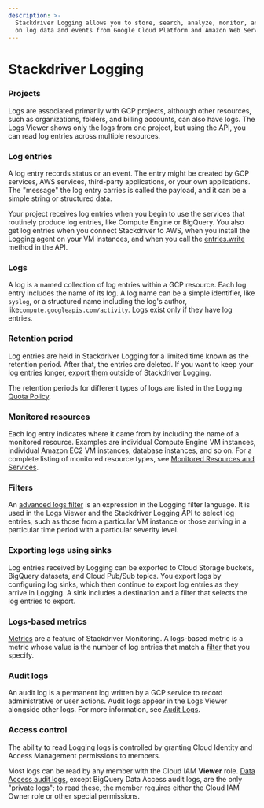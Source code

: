 ```yaml
---
description: >-
  Stackdriver Logging allows you to store, search, analyze, monitor, and alert
  on log data and events from Google Cloud Platform and Amazon Web Services.
---
```


# Stackdriver Logging

### Projects <a id="projects"></a>

Logs are associated primarily with GCP projects, although other resources, such as organizations, folders, and billing accounts, can also have logs. The Logs Viewer shows only the logs from one project, but using the API, you can read log entries across multiple resources.

### Log entries <a id="log_entries"></a>

A log entry records status or an event. The entry might be created by GCP services, AWS services, third-party applications, or your own applications. The "message" the log entry carries is called the payload, and it can be a simple string or structured data.

Your project receives log entries when you begin to use the services that routinely produce log entries, like Compute Engine or BigQuery. You also get log entries when you connect Stackdriver to AWS, when you install the Logging agent on your VM instances, and when you call the [entries.write](https://cloud.google.com/logging/docs/api/reference/rest/v2/entries/write) method in the API.

### Logs <a id="logs"></a>

A log is a named collection of log entries within a GCP resource. Each log entry includes the name of its log. A log name can be a simple identifier, like `syslog`, or a structured name including the log's author, like`compute.googleapis.com/activity`. Logs exist only if they have log entries.

### Retention period <a id="retention_period"></a>

Log entries are held in Stackdriver Logging for a limited time known as the retention period. After that, the entries are deleted. If you want to keep your log entries longer, [export them](https://cloud.google.com/logging/docs/basic-concepts#sinks) outside of Stackdriver Logging.

The retention periods for different types of logs are listed in the Logging [Quota Policy](https://cloud.google.com/logging/quotas).

### Monitored resources <a id="monitored-resources"></a>

Each log entry indicates where it came from by including the name of a monitored resource. Examples are individual Compute Engine VM instances, individual Amazon EC2 VM instances, database instances, and so on. For a complete listing of monitored resource types, see [Monitored Resources and Services](https://cloud.google.com/logging/docs/api/v2/resource-list).

### Filters <a id="filters"></a>

An [advanced logs filter](https://cloud.google.com/logging/docs/view/advanced_filters) is an expression in the Logging filter language. It is used in the Logs Viewer and the Stackdriver Logging API to select log entries, such as those from a particular VM instance or those arriving in a particular time period with a particular severity level.

### Exporting logs using sinks <a id="sinks"></a>

Log entries received by Logging can be exported to Cloud Storage buckets, BigQuery datasets, and Cloud Pub/Sub topics. You export logs by configuring log sinks, which then continue to export log entries as they arrive in Logging. A sink includes a destination and a filter that selects the log entries to export.

### Logs-based metrics <a id="logs-based_metrics"></a>

[Metrics](https://cloud.google.com/monitoring/api/v3/metrics) are a feature of Stackdriver Monitoring. A logs-based metric is a metric whose value is the number of log entries that match a [filter](https://cloud.google.com/logging/docs/view/advanced_filters) that you specify.

### Audit logs <a id="audit_logs"></a>

An audit log is a permanent log written by a GCP service to record administrative or user actions. Audit logs appear in the Logs Viewer alongside other logs. For more information, see [Audit Logs](https://cloud.google.com/logging/docs/audit/).

### Access control <a id="access_control"></a>

The ability to read Logging logs is controlled by granting Cloud Identity and Access Management permissions to members.

Most logs can be read by any member with the Cloud IAM **Viewer** role. [Data Access audit logs](https://cloud.google.com/logging/docs/audit#data-access), except BigQuery Data Access audit logs, are the only "private logs"; to read these, the member requires either the Cloud IAM Owner role or other special permissions.



